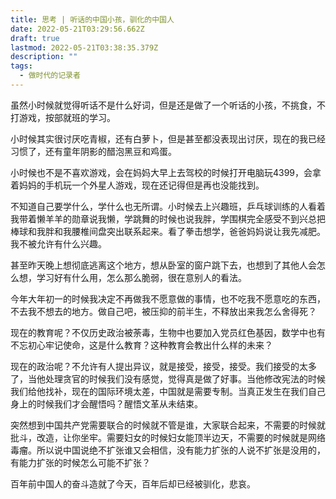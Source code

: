 ```yaml
---
title: 思考 | 听话的中国小孩，驯化的中国人
date: 2022-05-21T03:29:56.662Z
draft: true
lastmod: 2022-05-21T03:38:35.379Z
description: ""
tags:
  - 做时代的记录者
---
```

虽然小时候就觉得听话不是什么好词，但是还是做了一个听话的小孩，不挑食，不打游戏，按部就班的学习。

小时候其实很讨厌吃青椒，还有白萝卜，但是甚至都没表现出讨厌，现在的我已经习惯了，还有童年阴影的醋泡黑豆和鸡蛋。

小时候也不是不喜欢游戏，会在妈妈大早上去驾校的时候打开电脑玩4399，会拿着妈妈的手机玩一个外星人游戏，现在还记得但是再也没能找到。

不知道自己要学什么，学什么也无所谓。小时候去上兴趣班，乒乓球训练的人看着我带着懒羊羊的勋章说我懒，学跳舞的时候也说我胖，学围棋完全感受不到兴总把棒球和我胖和我腰椎间盘突出联系起来。看了拳击想学，爸爸妈妈说让我先减肥。我不被允许有什么兴趣。

甚至昨天晚上想彻底逃离这个地方，想从卧室的窗户跳下去，也想到了其他人会怎么想，学习好有什么用，怎么那么脆弱，很在意别人的看法。

今年大年初一的时候我决定不再做我不愿意做的事情，也不吃我不愿意吃的东西，不去我不想去的地方。做自己吧，被压抑的前半生，不释放出来我怎么舍得死？

现在的教育呢？不仅历史政治被荼毒，生物中也要加入党员红色基因，数学中也有不忘初心牢记使命，这是什么教育？这种教育会教出什么样的未来？

现在的政治呢？不允许有人提出异议，就是接受，接受，接受。我们接受的太多了，当他处理贪官的时候我们没有感觉，觉得真是做了好事。当他修改宪法的时候我们给他找补，现在的国际环境太差，中国就是需要专制。当真正发生在我们自己身上的时候我们才会醒悟吗？醒悟文革从未结束。

突然想到中国共产党需要联合的时候就不管是谁，大家联合起来，不需要的时候就批斗，改造，让你坐牢。需要妇女的时候妇女能顶半边天，不需要的时候就是网络毒瘤。所以说中国说绝不扩张谁又会相信，没有能力扩张的人说不扩张是没用的，有能力扩张的时候怎么可能不扩张？

百年前中国人的奋斗造就了今天，百年后却已经被驯化，悲哀。


